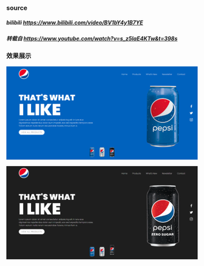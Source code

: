 ### source
##### bilibili https://www.bilibili.com/video/BV1bY4y1B7YE
##### 转载自 https://www.youtube.com/watch?v=s_z5laE4KTw&t=398s

### 效果展示

![image](pepsi/页面展示1.png)

![image](pepsi/页面展示2.png)
